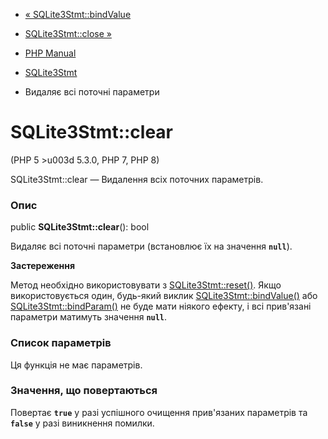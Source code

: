 - [« SQLite3Stmt::bindValue](sqlite3stmt.bindvalue.md)
- [SQLite3Stmt::close »](sqlite3stmt.close.md)

- [PHP Manual](index.md)
- [SQLite3Stmt](class.sqlite3stmt.md)
- Видаляє всі поточні параметри

# SQLite3Stmt::clear

(PHP 5 \>u003d 5.3.0, PHP 7, PHP 8)

SQLite3Stmt::clear — Видалення всіх поточних параметрів.

### Опис

public **SQLite3Stmt::clear**(): bool

Видаляє всі поточні параметри (встановлює їх на значення
**`null`**).

**Застереження**

Метод необхідно використовувати з
[SQLite3Stmt::reset()](sqlite3stmt.reset.md). Якщо використовується один,
будь-який виклик [SQLite3Stmt::bindValue()](sqlite3stmt.bindvalue.md) або
[SQLite3Stmt::bindParam()](sqlite3stmt.bindparam.md) не буде мати
ніякого ефекту, і всі прив'язані параметри матимуть значення
**`null`**.

### Список параметрів

Ця функція не має параметрів.

### Значення, що повертаються

Повертає **`true`** у разі успішного очищення прив'язаних параметрів та
**`false`** у разі виникнення помилки.

